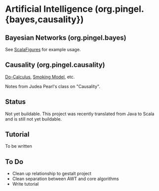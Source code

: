 
Artificial Intelligence (org.pingel.{bayes,causality})
======================================================

Bayesian Networks (org.pingel.bayes)
------------------------------------

See [ScalaFigures](ai/src/main/scala/org/pingel/bayes/examples/ScalaFigures.scala) for example usage.


Causality (org.pingel.causality)
--------------------------------

[Do-Calculus](ai/src/main/scala/org/pingel/causality/docalculus/),
[Smoking Model](ai/src/main/scala/org/pingel/causality/examples/SmokingModel.scala),
etc.

Notes from Judea Pearl's class on "Causality".


Status
------

Not yet buildable.
This project was recently translated from Java to Scala and is still not yet buildable.


Tutorial
--------

To be written


To Do
-----

* Clean up relationship to gestalt project
* Clean separation between AWT and core algorithms
* Write tutorial


